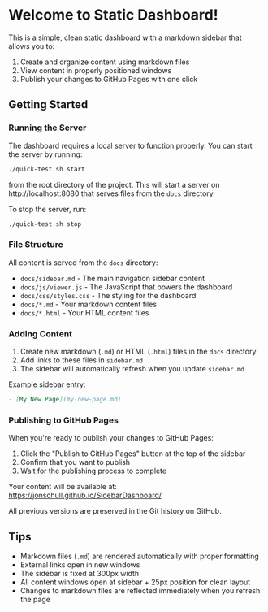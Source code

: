 # Welcome to Static Dashboard!

This is a simple, clean static dashboard with a markdown sidebar that allows you to:

1. Create and organize content using markdown files
2. View content in properly positioned windows
3. Publish your changes to GitHub Pages with one click

## Getting Started

### Running the Server

The dashboard requires a local server to function properly. You can start the server by running:

```bash
./quick-test.sh start
```

from the root directory of the project. This will start a server on http://localhost:8080 that serves files from the `docs` directory.

To stop the server, run:

```bash
./quick-test.sh stop
```

### File Structure

All content is served from the `docs` directory:

- `docs/sidebar.md` - The main navigation sidebar content
- `docs/js/viewer.js` - The JavaScript that powers the dashboard
- `docs/css/styles.css` - The styling for the dashboard
- `docs/*.md` - Your markdown content files
- `docs/*.html` - Your HTML content files

### Adding Content

1. Create new markdown (`.md`) or HTML (`.html`) files in the `docs` directory
2. Add links to these files in `sidebar.md`
3. The sidebar will automatically refresh when you update `sidebar.md`

Example sidebar entry:

```markdown
- [My New Page](my-new-page.md)
```

### Publishing to GitHub Pages

When you're ready to publish your changes to GitHub Pages:

1. Click the "Publish to GitHub Pages" button at the top of the sidebar
2. Confirm that you want to publish
3. Wait for the publishing process to complete

Your content will be available at: https://jonschull.github.io/SidebarDashboard/

All previous versions are preserved in the Git history on GitHub.

## Tips

- Markdown files (`.md`) are rendered automatically with proper formatting
- External links open in new windows
- The sidebar is fixed at 300px width
- All content windows open at sidebar + 25px position for clean layout
- Changes to markdown files are reflected immediately when you refresh the page
